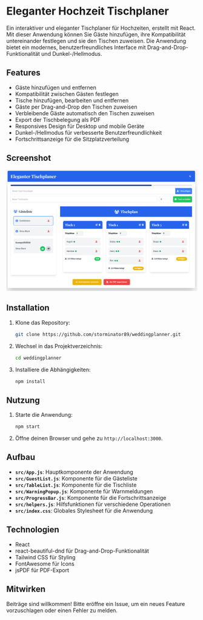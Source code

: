 # Eleganter Hochzeit Tischplaner

Ein interaktiver und eleganter Tischplaner für Hochzeiten, erstellt mit React. Mit dieser Anwendung können Sie Gäste hinzufügen, ihre Kompatibilität untereinander festlegen und sie den Tischen zuweisen. Die Anwendung bietet ein modernes, benutzerfreundliches Interface mit Drag-and-Drop-Funktionalität und Dunkel-/Hellmodus.

## Features

- Gäste hinzufügen und entfernen
- Kompatibilität zwischen Gästen festlegen
- Tische hinzufügen, bearbeiten und entfernen
- Gäste per Drag-and-Drop den Tischen zuweisen
- Verbleibende Gäste automatisch den Tischen zuweisen
- Export der Tischbelegung als PDF
- Responsives Design für Desktop und mobile Geräte
- Dunkel-/Hellmodus für verbesserte Benutzerfreundlichkeit
- Fortschrittsanzeige für die Sitzplatzverteilung

## Screenshot

![Tischplaner](tischplaner.png)

## Installation

1. Klone das Repository:
    ```sh
    git clone https://github.com/storminator89/weddingplanner.git
    ```
2. Wechsel in das Projektverzeichnis:
    ```sh
    cd weddingplanner
    ```
3. Installiere die Abhängigkeiten:
    ```sh
    npm install
    ```

## Nutzung

1. Starte die Anwendung:
    ```sh
    npm start
    ```
2. Öffne deinen Browser und gehe zu `http://localhost:3000`.

## Aufbau

- **`src/App.js`**: Hauptkomponente der Anwendung
- **`src/GuestList.js`**: Komponente für die Gästeliste
- **`src/TableList.js`**: Komponente für die Tischliste
- **`src/WarningPopup.js`**: Komponente für Warnmeldungen
- **`src/ProgressBar.js`**: Komponente für die Fortschrittsanzeige
- **`src/helpers.js`**: Hilfsfunktionen für verschiedene Operationen
- **`src/index.css`**: Globales Stylesheet für die Anwendung

## Technologien

- React
- react-beautiful-dnd für Drag-and-Drop-Funktionalität
- Tailwind CSS für Styling
- FontAwesome für Icons
- jsPDF für PDF-Export

## Mitwirken

Beiträge sind willkommen! Bitte eröffne ein Issue, um ein neues Feature vorzuschlagen oder einen Fehler zu melden.


